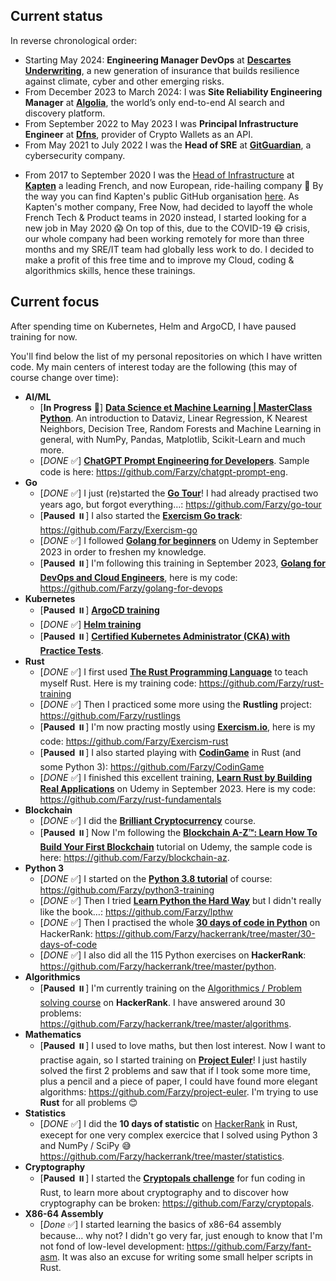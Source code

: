 <!-- # Hi there 👋 -->

## Current status

In reverse chronological order:
* Starting May 2024: **Engineering Manager DevOps** at **[Descartes Underwriting](http://descartesunderwriting.com)**, a new generation of insurance that builds resilience against climate, cyber and other emerging risks.
* From December 2023 to March 2024: I was **Site Reliability Engineering Manager** at **[Algolia](https://algolia.com)**, the world’s only end-to-end AI search and discovery platform.
* From September 2022 to May 2023 I was **Principal Infrastructure Engineer** at **[Dfns](https://dfns.co)**, provider of Crypto Wallets as an API.
* From May 2021 to July 2022 I was the **Head of SRE** at **[GitGuardian](https://gitguardian.com)**, a cybersecurity company.
<!-- * From January to March 2021 I was the **Head of SRE** at **[Qonto](https://qonto.com)**, managing 3 teams (Platform SRE, App SRE, Internal IT). -->
* From 2017 to September 2020 I was the [Head of Infrastructure](https://linkedin.com/in/ffarid) at **[Kapten](https://kapten.com)** a leading French, and now European, ride-hailing company 🚗
  By the way you can find Kapten's public GitHub organisation [here](https://github.com/ChauffeurPrive).
  As Kapten's mother company, Free Now, had decided to layoff the whole French Tech & Product teams in 2020 instead, I started looking for a new job in May 2020 😱
  On top of this, due to the COVID-19 😷 crisis, our whole company had been working remotely for more than three months and my SRE/IT team had globally
  less work to do. I decided to make a profit of this free time and to improve my Cloud, coding & algorithmics skills, hence these trainings.

## Current focus

After spending time on Kubernetes, Helm and ArgoCD, I have paused training for now.

You'll find below the list of my personal repositories on
which I have written code. My main centers of interest today are the following (this may of course change over time):

* **AI/ML**
  * [**In Progress** 🚧] **[Data Science et Machine Learning | MasterClass Python](https://www.udemy.com/share/105tQq3@R2hBdpsT0v_A2trjUvFObPp7Gz62oJjlOJRj7IrBuQJoxTyjxn9fOaA6gvl46GuLNw==/)**. An introduction to Dataviz, Linear Regression, K Nearest Neighbors, Decision Tree, Random Forests and Machine Learning in general, with NumPy, Pandas, Matplotlib, Scikit-Learn and much more.
  * [*DONE* ✅] **[ChatGPT Prompt Engineering for Developers](https://www.deeplearning.ai/short-courses/chatgpt-prompt-engineering-for-developers/)**. Sample code is here: https://github.com/Farzy/chatgpt-prompt-eng.
* **Go**
  * [*DONE* ✅] I just (re)started the **[Go Tour](https://tour.golang.org/)**! I had already practised two years ago, but forgot everything…: https://github.com/Farzy/go-tour
  * [**Paused** ⏸️] I also started the **[Exercism Go track](https://exercism.io/my/tracks/go)**: https://github.com/Farzy/Exercism-go
  * [*DONE* ✅] I followed **[Golang for beginners](https://www.udemy.com/share/106ixa3@SO14g3HSZlDyXhRCs1JzJVi1E79UQyXvKBCMTJIENQlj7IPJKmChKWKuAqH5CFP0OA==/)** on Udemy in September 2023 in order to freshen my knowledge.
  * [**Paused** ⏸️] I'm following this training in September 2023, **[Golang for DevOps and Cloud Engineers](https://www.udemy.com/share/107N563@8GTLHR6RZX9pLJ4zmKMMJ6bKwirlt5-zEp31DjKiPiQoZOk_g-Qw9R6tdHMqf1iW9g==/)**, here is my code: https://github.com/Farzy/golang-for-devops
* **Kubernetes**
  * [**Paused** ⏸️] **[ArgoCD training](https://beta.kodekloud.com/courses/gitops-with-argocd)**
  * [*DONE* ✅] **[Helm training](https://kodekloud.com/courses/helm-for-beginners/)**
  * [**Paused** ⏸️] **[Certified Kubernetes Administrator (CKA) with Practice Tests](https://www.udemy.com/course-dashboard-redirect/?course_id=2301254)**.
* **Rust**
  * [*DONE* ✅] I first used **[The Rust Programming Language](https://doc.rust-lang.org/book/)** to teach myself Rust. Here is my training code: https://github.com/Farzy/rust-training
  * [*DONE* ✅] Then I practiced some more using the **Rustling** project: https://github.com/Farzy/rustlings
  * [**Paused** ⏸️] I'm now practing mostly using **[Exercism.io](https://exercism.io)**, here is my code: https://github.com/Farzy/Exercism-rust
  * [**Paused** ⏸️] I also started playing with **[CodinGame](https://www.codingame.com/)** in Rust (and some Python 3): https://github.com/Farzy/CodinGame
  * [*DONE* ✅] I finished this excellent training, **[Learn Rust by Building Real Applications](https://www.udemy.com/share/103oAW3@oZ2Qxtk71d0EmOaROGdmHEoVIfjrT9QotclhvbnKHtm-JHoCgjadTviKefa_PM1Z2A==/)** on Udemy in September 2023. Here is my code: https://github.com/Farzy/rust-fundamentals
* **Blockchain**
  * [*DONE* ✅] I did the **[Brilliant Cryptocurrency](https://brilliant.org/courses/cryptocurrency/)** course. 
  * [**Paused** ⏸️] Now I'm following the **[Blockchain A-Z™: Learn How To Build Your First Blockchain](https://www.udemy.com/course/build-your-blockchain-az/)** tutorial on Udemy, the sample code is here: https://github.com/Farzy/blockchain-az.
* **Python 3**
  * [*DONE* ✅] I started on the **[Python 3.8 tutorial](https://docs.python.org/3.8/tutorial/index.html)** of course: https://github.com/Farzy/python3-training
  * [*DONE* ✅] Then I tried **[Learn Python the Hard Way](https://learnpythonthehardway.org/python3/)** but I didn't really like the book…: https://github.com/Farzy/lpthw
  * [*DONE* ✅] Then I practised the whole **[30 days of code in Python](https://www.hackerrank.com/Farzy)** on HackerRank: https://github.com/Farzy/hackerrank/tree/master/30-days-of-code
  * [*DONE* ✅] I also did all the 115 Python exercises on **HackerRank**: https://github.com/Farzy/hackerrank/tree/master/python.
* **Algorithmics**
  * [**Paused** ⏸️] I'm currently training on the [Algorithmics / Problem solving course](https://www.hackerrank.com/Farzy) on **HackerRank**. I have answered around 30 problems: https://github.com/Farzy/hackerrank/tree/master/algorithms.
* **Mathematics**
  * [**Paused** ⏸️] I used to love maths, but then lost interest. Now I want to practise again, so I started training on **[Project Euler](https://projecteuler.net/)**! I just hastily solved the first 2 problems and saw that if I took some more time, plus a pencil and a piece of paper, I could have found more elegant algorithms: https://github.com/Farzy/project-euler. I'm trying to use **Rust** for all problems 😊
* **Statistics**
  * [*DONE* ✅] I did the **10 days of statistic** on [HackerRank](https://www.hackerrank.com/Farzy) in Rust, execept for one very complex exercice that I solved using Python 3 and NumPy / SciPy 😅 https://github.com/Farzy/hackerrank/tree/master/statistics.
* **Cryptography**
  * [**Paused** ⏸️] I started the **[Cryptopals challenge](https://cryptopals.com)** for fun coding in Rust, to learn more about cryptography and to discover how cryptography can be broken: https://github.com/Farzy/cryptopals.
* **X86-64 Assembly**
  * [*Done* ✅] I started learning the basics of x86-64 assembly because… why not? I didn't go very far, just enough to know that I'm not fond of low-level development: https://github.com/Farzy/fant-asm. It was also an excuse for writing some small helper scripts in Rust.

<!--
**Farzy/Farzy** is a ✨ _special_ ✨ repository because its `README.md` (this file) appears on your GitHub profile.

Here are some ideas to get you started:

- 🔭 I’m currently working on ...
- 🌱 I’m currently learning ...
- 👯 I’m looking to collaborate on ...
- 🤔 I’m looking for help with ...
- 💬 Ask me about ...
- 📫 How to reach me: ...
- 😄 Pronouns: ...
- ⚡ Fun fact: ...
-->
